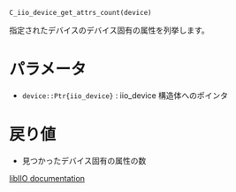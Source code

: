 ```
C_iio_device_get_attrs_count(device)
```

指定されたデバイスのデバイス固有の属性を列挙します。

# パラメータ

  * `device::Ptr{iio_device}` : iio_device 構造体へのポインタ

# 戻り値

  * 見つかったデバイス固有の属性の数

[libIIO documentation](https://analogdevicesinc.github.io/libiio/master/libiio/group__Device.html#ga36c2d0f703a803f44a578bc83fdab6a0)
